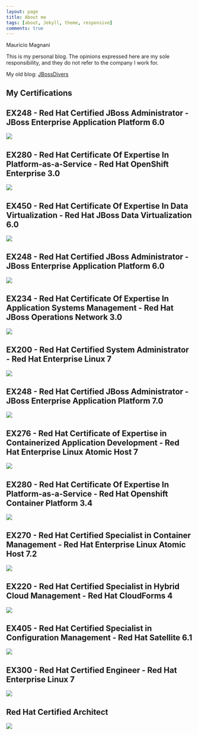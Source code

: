 ```yaml
---
layout: page
title: About me
tags: [about, Jekyll, theme, responsive]
comments: true
---
```


Mauricio Magnani

This is my personal blog. The opinions expressed here are my sole responsibility, and they do not refer to the company I work for.

My old blog: [JBossDivers](https://jbossdivers.wordpress.com)

## My Certifications

## EX248 - Red Hat Certified JBoss Administrator - JBoss Enterprise Application Platform 6.0

![](/images/cert-01-EX248.png)

## EX280 - Red Hat Certificate Of Expertise In Platform-as-a-Service - Red Hat OpenShift Enterprise 3.0

![](/images/cert-02-EX280.png)

## EX450 - Red Hat Certificate Of Expertise In Data Virtualization - Red Hat JBoss Data Virtualization 6.0

![](/images/cert-03-EX450.png)

## EX248 - Red Hat Certified JBoss Administrator - JBoss Enterprise Application Platform 6.0

![](/images/cert-04-EX248.png)

## EX234 - Red Hat Certificate Of Expertise In Application Systems Management - Red Hat JBoss Operations Network 3.0

![](/images/cert-05-EX234.png)

## EX200 - Red Hat Certified System Administrator - Red Hat Enterprise Linux 7

![](/images/cert-06-EX200.png)

## EX248 - Red Hat Certified JBoss Administrator - JBoss Enterprise Application Platform 7.0

![](/images/cert-07-EX248.png)

## EX276 - Red Hat Certificate of Expertise in Containerized Application Development - Red Hat Enterprise Linux Atomic Host 7

![](/images/cert-08-EX276.png)

## EX280 - Red Hat Certificate Of Expertise In Platform-as-a-Service - Red Hat Openshift Container Platform 3.4

![](/images/cert-09-EX280.png)

## EX270 - Red Hat Certified Specialist in Container Management - Red Hat Enterprise Linux Atomic Host 7.2

![](/images/cert-10-EX70.png)

## EX220 - Red Hat Certified Specialist in Hybrid Cloud Management - Red Hat CloudForms 4

![](/images/cert-11-EX220.png)

## EX405 - Red Hat Certified Specialist in Configuration Management - Red Hat Satellite 6.1

![](/images/cert-12-EX405.png)

## EX300 - Red Hat Certified Engineer - Red Hat Enterprise Linux 7

![](/images/cert-13-EX300.png)

## Red Hat Certified Architect

![](/images/cert-14-rhca.png)
